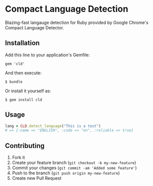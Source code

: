 # Compact Language Detection

Blazing-fast langauge detection for Ruby provided by
Google Chrome's Compact Language Detector.

## Installation

Add this line to your application's Gemfile:

    gem 'cld'

And then execute:

    $ bundle

Or install it yourself as:

    $ gem install cld

## Usage

```ruby
lang = CLD.detect_language("This is a test")
# => {:name => "ENGLISH", :code => "en", :reliable => true}
```

## Contributing

1. Fork it
2. Create your feature branch (`git checkout -b my-new-feature`)
3. Commit your changes (`git commit -am 'Added some feature'`)
4. Push to the branch (`git push origin my-new-feature`)
5. Create new Pull Request
